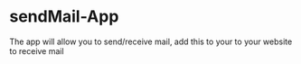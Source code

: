 # sendMail-App
The app will allow you to send/receive mail, add this to your to your website to receive mail

